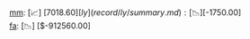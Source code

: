 [mm](record/mm/summary.md): [📈] [$7018.60]  
[ly](record/ly/summary.md): [📉] [$-1750.00]  
[fa](record/fa/summary.md): [📉] [$-912560.00]  
